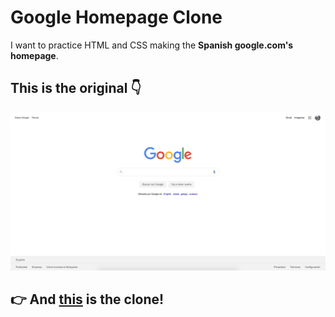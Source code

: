 # Google Homepage Clone

I want to practice HTML and CSS making the **Spanish google.com's homepage**.

## This is the original 👇

![Orignal Google Homepage](/doc/original_google_hoomepage.png)



## 👉 And [this](http://github.com)  is the clone!
